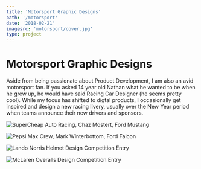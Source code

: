 ```yaml
---
title: 'Motorsport Graphic Designs'
path: '/motorsport'
date: '2018-02-21'
imagesrc: 'motorsport/cover.jpg'
type: project
---
```


# Motorsport Graphic Designs

Aside from being passionate about Product Development, I am also an avid motorsport fan. If you asked 14 year old Nathan what he wanted to be when he grew up, he would have said Racing Car Designer (he seems pretty cool). While my focus has shifted to digtal products, I occasionally get inspired and design a new racing livery, usually over the New Year period when teams announce their new drivers and sponsors.

![SuperCheap Auto Racing, Chaz Mostert, Ford Mustang](https://files.nathansimpson.design/portfolio/motorsport/1.jpg)

![Pepsi Max Crew, Mark Winterbottom, Ford Falcon](https://files.nathansimpson.design/portfolio/motorsport/2.jpg 'Pepsi Max Crew, Mark Winterbottom, Ford Falcon')

![Lando Norris Helmet Design Competition Entry](https://files.nathansimpson.design/portfolio/motorsport/lando_helmet.jpg 'Lando Norris Helmet Design Competition Entry')

![McLaren Overalls Design Competition Entry](https://files.nathansimpson.design/portfolio/motorsport/overalls.jpg 'McLaren Overalls Design Competition Entry')

